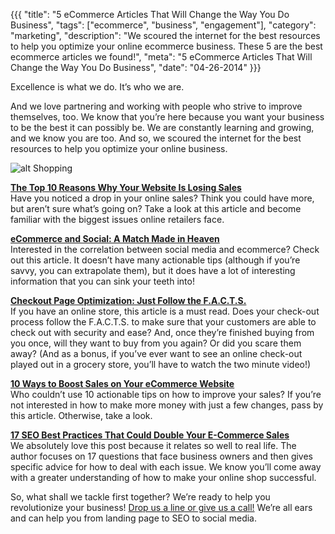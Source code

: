 {{{
  "title": "5 eCommerce Articles That Will Change the Way You Do Business",
  "tags": ["ecommerce", "business", "engagement"],
  "category": "marketing",
  "description": "We scoured the internet for the best resources to help you optimize your online ecommerce business. These 5 are the best ecommerce articles we found!",
  "meta": "5 eCommerce Articles That Will Change the Way You Do Business",
  "date": "04-26-2014"
}}}

Excellence is what we do. It’s who we are.

And we love partnering and working with people who strive to improve themselves, too. We know that you’re here because you want your business to be the best it can possibly be. We are constantly learning and growing, and we know you are too. And so, we scoured the internet for the best resources to help you optimize your online business.

![alt Shopping](//dddb43dxo5lmp.cloudfront.net/blog-images/shopping.gif "Shopping")  
 
**[The Top 10 Reasons Why Your Website Is Losing Sales](http://mashable.com/2014/01/20/online-retail-sales/)**<br>
Have you noticed a drop in your online sales? Think you could have more, but aren’t sure what’s going on? Take a look at this article and become familiar with the biggest issues online retailers face.

**[eCommerce and Social: A Match Made in Heaven](http://www.huffingtonpost.com/himanshu-sareen/ecommerce-and-social-a-ma_b_4914706.html)**<br>
Interested in the correlation between social media and ecommerce? Check out this article. It doesn’t have many actionable tips (although if you’re savvy, you can extrapolate them), but it does have a lot of interesting information that you can sink your teeth into!
  
**[Checkout Page Optimization: Just Follow the F.A.C.T.S.](http://moz.com/blog/checkout-page-optimization-just-follow-the-facts)**<br>
If you have an online store, this article is a must read. Does your check-out process follow the F.A.C.T.S. to make sure that your customers are able to check out with security and ease? And, once they’re finished buying from you once, will they want to buy from you again? Or did you scare them away? (And as a bonus, if you’ve ever want to see an online check-out played out in a grocery store, you’ll have to watch the two minute video!)

**[10 Ways to Boost Sales on Your eCommerce Website](http://mashable.com/2012/06/05/boost-sales-website/)**<br>
Who couldn’t use 10 actionable tips on how to improve your sales? If you’re not interested in how to make more money with just a few changes, pass by this article. Otherwise, take a look.

**[17 SEO Best Practices That Could Double Your E-Commerce Sales](http://searchengineland.com/best-practices-in-e-commerce-seo-176921)**<br>
We absolutely love this post because it relates so well to real life. The author focuses on 17 questions that face business owners and then gives specific advice for how to deal with each issue. We know you’ll come away with a greater understanding of how to make your online shop successful. 


So, what shall we tackle first together? We’re ready to help you revolutionize your business! [Drop us a line or give us a call!](http://www.goinfinitus.com/contact) We’re all ears and can help you from landing page to SEO to social media. 
